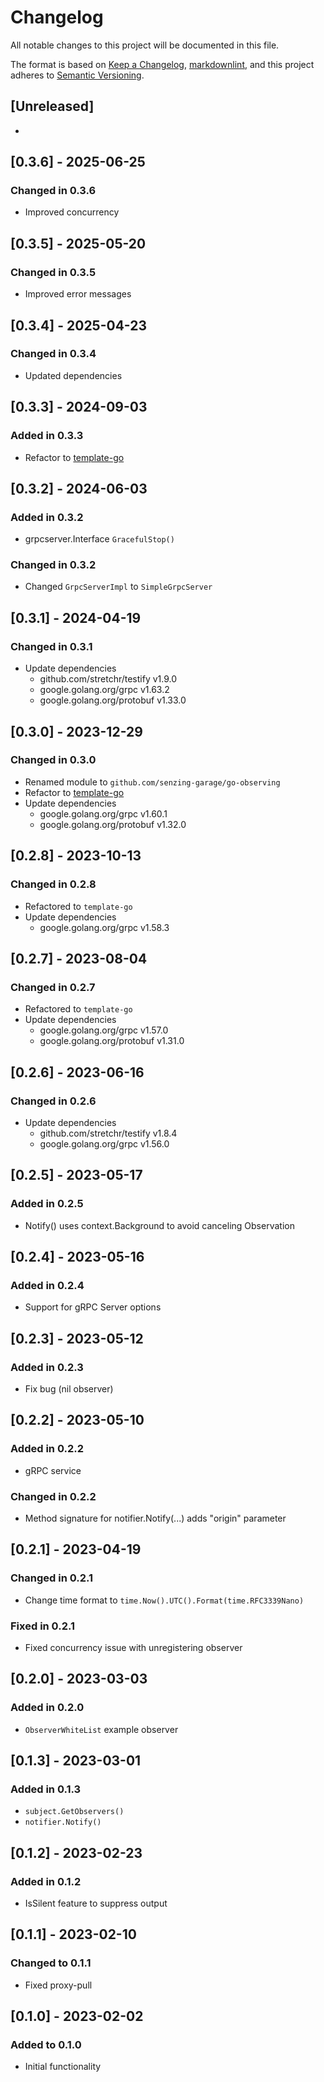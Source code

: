 # Changelog

All notable changes to this project will be documented in this file.

The format is based on [Keep a Changelog], [markdownlint],
and this project adheres to [Semantic Versioning].

## [Unreleased]

-

## [0.3.6] - 2025-06-25

### Changed in 0.3.6

- Improved concurrency

## [0.3.5] - 2025-05-20

### Changed in 0.3.5

- Improved error messages

## [0.3.4] - 2025-04-23

### Changed in 0.3.4

- Updated dependencies

## [0.3.3] - 2024-09-03

### Added in 0.3.3

- Refactor to [template-go]

## [0.3.2] - 2024-06-03

### Added in 0.3.2

- grpcserver.Interface `GracefulStop()`

### Changed in 0.3.2

- Changed `GrpcServerImpl` to `SimpleGrpcServer`

## [0.3.1] - 2024-04-19

### Changed in 0.3.1

- Update dependencies
  - github.com/stretchr/testify v1.9.0
  - google.golang.org/grpc v1.63.2
  - google.golang.org/protobuf v1.33.0

## [0.3.0] - 2023-12-29

### Changed in 0.3.0

- Renamed module to `github.com/senzing-garage/go-observing`
- Refactor to [template-go](https://github.com/senzing-garage/template-go)
- Update dependencies
  - google.golang.org/grpc v1.60.1
  - google.golang.org/protobuf v1.32.0

## [0.2.8] - 2023-10-13

### Changed in 0.2.8

- Refactored to `template-go`
- Update dependencies
  - google.golang.org/grpc v1.58.3

## [0.2.7] - 2023-08-04

### Changed in 0.2.7

- Refactored to `template-go`
- Update dependencies
  - google.golang.org/grpc v1.57.0
  - google.golang.org/protobuf v1.31.0

## [0.2.6] - 2023-06-16

### Changed in 0.2.6

- Update dependencies
  - github.com/stretchr/testify v1.8.4
  - google.golang.org/grpc v1.56.0

## [0.2.5] - 2023-05-17

### Added in 0.2.5

- Notify() uses context.Background to avoid canceling Observation

## [0.2.4] - 2023-05-16

### Added in 0.2.4

- Support for gRPC Server options

## [0.2.3] - 2023-05-12

### Added in 0.2.3

- Fix bug (nil observer)

## [0.2.2] - 2023-05-10

### Added in 0.2.2

- gRPC service

### Changed in 0.2.2

- Method signature for notifier.Notify(...) adds "origin" parameter

## [0.2.1] - 2023-04-19

### Changed in 0.2.1

- Change time format to `time.Now().UTC().Format(time.RFC3339Nano)`

### Fixed in 0.2.1

- Fixed concurrency issue with unregistering observer

## [0.2.0] - 2023-03-03

### Added in 0.2.0

- `ObserverWhiteList` example observer

## [0.1.3] - 2023-03-01

### Added in 0.1.3

- `subject.GetObservers()`
- `notifier.Notify()`

## [0.1.2] - 2023-02-23

### Added in 0.1.2

- IsSilent feature to suppress output

## [0.1.1] - 2023-02-10

### Changed to 0.1.1

- Fixed proxy-pull

## [0.1.0] - 2023-02-02

### Added to 0.1.0

- Initial functionality

[Keep a Changelog]: https://keepachangelog.com/en/1.0.0/
[markdownlint]: https://dlaa.me/markdownlint/
[Semantic Versioning]: https://semver.org/spec/v2.0.0.html
[template-go]: https://github.com/senzing-garage/template-go
